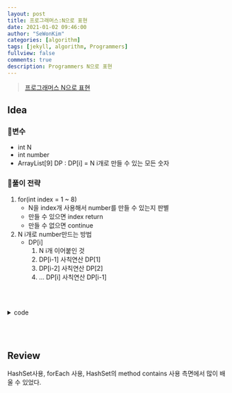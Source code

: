 ```yaml
---
layout: post
title: 프로그래머스:N으로 표현
date: 2021-01-02 09:46:00
author: "SeWonKim"
categories: [algorithm]
tags: [jekyll, algorithm, Programmers]
fullview: false
comments: true
description: Programmers N으로 표현
---
```


> [프로그래머스 N으로 표현](https://programmers.co.kr/learn/courses/30/lessons/42895)

## Idea

### 🥚변수

- int N 
- int number
- ArrayList<Integer>[9] DP : DP[i] = N i개로 만들 수 있는 모든 숫자
  
### 🍳풀이 전략

1. for(int index = 1 ~ 8)
   - N을 index개 사용해서 number를 만들 수 있는지 판별
   - 만들 수 있으면 index return
   - 만들 수 없으면 continue
2. N i개로 number만드는 방법
   - DP[i] 
     1. N i개 이어붙인 것
     2. DP[i-1] 사칙연산 DP[1]
     3. DP[i-2] 사칙연산 DP[2]
     4. ... DP[i] 사칙연산 DP[i-1]  



&nbsp;  
&nbsp;


<details>
<summary>code</summary>
<div markdown="1">

```java
import java.util.*;

class Solution {
    public int solution(int N, int number) {
        HashSet<Integer>[] DP = new HashSet[9];
        int answer = 0;
        
        for(int index = 1; index <= 8; index++) {
            int num = 0;
            for(int i=0; i<index; i++) {
                num += N*Math.pow(10, i);
            }
            
            DP[index] = new HashSet<Integer>();
            DP[index].add(num);
            
            for(int i=1; i<index; i++) {
                for(int x1 : DP[index-i]) {
                    for(int x2 : DP[i]) {
                        DP[index].add(x1 + x2);
                        DP[index].add(x1 - x2);
                        DP[index].add(x1 * x2);
                        
                        if(x1 != 0 && x2 != 0)  DP[index].add(x1 / x2);
                    }
                }
            }
            
            // number가 있는지 확인
            if(DP[index].contains(number))  return index;
        }
        return -1;
    }
}
```

</div>
</details>

&nbsp;  
&nbsp;

## Review

HashSet사용, forEach 사용, HashSet의 method contains 사용 측면에서 많이 배울 수 있었다.

&nbsp;  
&nbsp;
